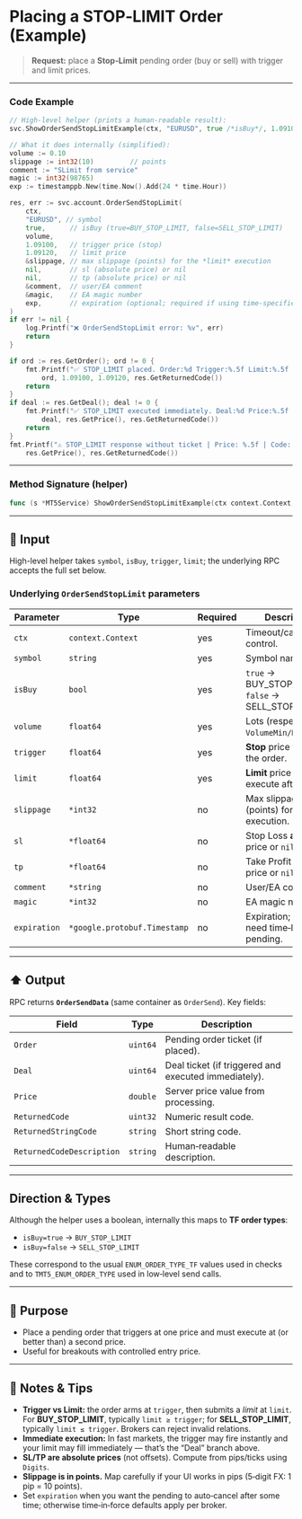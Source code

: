 # Placing a STOP‑LIMIT Order (Example)

> **Request:** place a **Stop‑Limit** pending order (buy or sell) with trigger and limit prices.

---

### Code Example

```go
// High-level helper (prints a human‑readable result):
svc.ShowOrderSendStopLimitExample(ctx, "EURUSD", true /*isBuy*/, 1.09100 /*trigger*/, 1.09120 /*limit*/)

// What it does internally (simplified):
volume := 0.10
slippage := int32(10)         // points
comment := "SLimit from service"
magic := int32(98765)
exp := timestamppb.New(time.Now().Add(24 * time.Hour))

res, err := svc.account.OrderSendStopLimit(
    ctx,
    "EURUSD", // symbol
    true,      // isBuy (true=BUY_STOP_LIMIT, false=SELL_STOP_LIMIT)
    volume,
    1.09100,   // trigger price (stop)
    1.09120,   // limit price
    &slippage, // max slippage (points) for the *limit* execution
    nil,       // sl (absolute price) or nil
    nil,       // tp (absolute price) or nil
    &comment,  // user/EA comment
    &magic,    // EA magic number
    exp,       // expiration (optional; required if using time-specified policies)
)
if err != nil {
    log.Printf("❌ OrderSendStopLimit error: %v", err)
    return
}

if ord := res.GetOrder(); ord != 0 {
    fmt.Printf("✅ STOP_LIMIT placed. Order:%d Trigger:%.5f Limit:%.5f Code:%d\n",
        ord, 1.09100, 1.09120, res.GetReturnedCode())
    return
}
if deal := res.GetDeal(); deal != 0 {
    fmt.Printf("✅ STOP_LIMIT executed immediately. Deal:%d Price:%.5f Code:%d\n",
        deal, res.GetPrice(), res.GetReturnedCode())
    return
}
fmt.Printf("⚠️ STOP_LIMIT response without ticket | Price: %.5f | Code: %d\n",
    res.GetPrice(), res.GetReturnedCode())
```

---

### Method Signature (helper)

```go
func (s *MT5Service) ShowOrderSendStopLimitExample(ctx context.Context, symbol string, isBuy bool, trigger, limit float64)
```

---

## 🔽 Input

High-level helper takes `symbol`, `isBuy`, `trigger`, `limit`; the underlying RPC accepts the full set below.

### Underlying `OrderSendStopLimit` parameters

| Parameter    | Type                         | Required | Description                                             |
| ------------ | ---------------------------- | -------- | ------------------------------------------------------- |
| `ctx`        | `context.Context`            | yes      | Timeout/cancel control.                                 |
| `symbol`     | `string`                     | yes      | Symbol name.                                            |
| `isBuy`      | `bool`                       | yes      | `true` → BUY\_STOP\_LIMIT, `false` → SELL\_STOP\_LIMIT. |
| `volume`     | `float64`                    | yes      | Lots (respect `VolumeMin/Max/Step`).                    |
| `trigger`    | `float64`                    | yes      | **Stop** price that arms the order.                     |
| `limit`      | `float64`                    | yes      | **Limit** price to execute after trigger.               |
| `slippage`   | `*int32`                     | no       | Max slippage (points) for the limit execution.          |
| `sl`         | `*float64`                   | no       | Stop Loss **absolute** price or `nil`.                  |
| `tp`         | `*float64`                   | no       | Take Profit **absolute** price or `nil`.                |
| `comment`    | `*string`                    | no       | User/EA comment.                                        |
| `magic`      | `*int32`                     | no       | EA magic number.                                        |
| `expiration` | `*google.protobuf.Timestamp` | no       | Expiration; set if you need time‑limited pending.       |

---

## ⬆️ Output

RPC returns **`OrderSendData`** (same container as `OrderSend`). Key fields:

| Field                     | Type     | Description                                          |
| ------------------------- | -------- | ---------------------------------------------------- |
| `Order`                   | `uint64` | Pending order ticket (if placed).                    |
| `Deal`                    | `uint64` | Deal ticket (if triggered and executed immediately). |
| `Price`                   | `double` | Server price value from processing.                  |
| `ReturnedCode`            | `uint32` | Numeric result code.                                 |
| `ReturnedStringCode`      | `string` | Short string code.                                   |
| `ReturnedCodeDescription` | `string` | Human‑readable description.                          |

---

## Direction & Types

Although the helper uses a boolean, internally this maps to **TF order types**:

* `isBuy=true`  → `BUY_STOP_LIMIT`
* `isBuy=false` → `SELL_STOP_LIMIT`

These correspond to the usual `ENUM_ORDER_TYPE_TF` values used in checks and to `TMT5_ENUM_ORDER_TYPE` used in low‑level send calls.

---

## 🎯 Purpose

* Place a pending order that triggers at one price and must execute at (or better than) a second price.
* Useful for breakouts with controlled entry price.

---

## 🧩 Notes & Tips

* **Trigger vs Limit:** the order arms at `trigger`, then submits a *limit* at `limit`. For **BUY\_STOP\_LIMIT**, typically `limit ≥ trigger`; for **SELL\_STOP\_LIMIT**, typically `limit ≤ trigger`. Brokers can reject invalid relations.
* **Immediate execution:** In fast markets, the trigger may fire instantly and your limit may fill immediately — that’s the “Deal” branch above.
* **SL/TP are absolute prices** (not offsets). Compute from pips/ticks using `Digits`.
* **Slippage is in points.** Map carefully if your UI works in pips (5‑digit FX: 1 pip = 10 points).
* Set `expiration` when you want the pending to auto‑cancel after some time; otherwise time‑in‑force defaults apply per broker.
